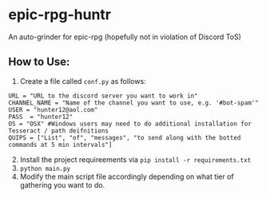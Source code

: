 # epic-rpg-huntr
An auto-grinder for epic-rpg (hopefully not in violation of Discord ToS)

## How to Use:

1. Create a file called `conf.py` as follows: 

```
URL = "URL to the discord server you want to work in"
CHANNEL_NAME = "Name of the channel you want to use, e.g. '#bot-spam'"
USER = "hunter12@aol.com"
PASS  = "hunter12"
OS = "OSX" #Windows users may need to do additional installation for Tesseract / path deifnitions
QUIPS = ["List", "of", "messages", "to send along with the botted commands at 5 min intervals"]
```

2. Install the project requireements via `pip install -r requirements.txt`
3. `python main.py`
4. Modify the main script file accordingly depending on what tier of gathering you want to do.
